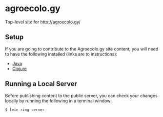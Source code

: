 # agroecolo.gy

Top-level site for http://agroecolo.gy/

## Setup

If you are going to contribute to the Agroecolo.gy site content, you will need
to have the following installed (links are to instructions):

* [Java](https://www.java.com/en/download/help/index_installing.xml)
* [Clojure](http://clojure.org/getting_started)

## Running a Local Server

Before publishing content to the public server, you can check your changes
locally by running the following in a terminal window:

```bash
$ lein ring server
```
